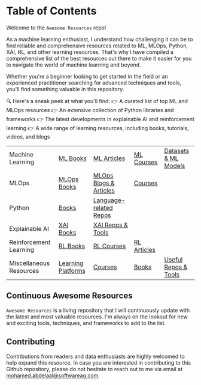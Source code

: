 # Table of Contents

Welcome to the `Awesome Resources` repo!

As a machine learning enthusiast, I understand how challenging it can be to find reliable and comprehensive resources related to ML, MLOps, Python, XAI, RL, and other learning resources. That's why I have compiled a comprehensive list of the best resources out there to make it easier for you to navigate the world of machine learning and beyond.

Whether you're a beginner looking to get started in the field or an experienced practitioner searching for advanced techniques and tools, you'll find something valuable in this repository.

🔍 Here's a sneak peek at what you'll find:
👉 A curated list of top ML and MLOps resources
👉 An extensive collection of Python libraries and frameworks
👉 The latest developments in explainable AI and reinforcement learning
👉 A wide range of learning resources, including books, tutorials, videos, and blogs


| | | | | |
|-|-|-|-|-|
| Machine Learning      | [ML Books](ml-books.md) | [ML Articles](ml-blogs-articles.md) | [ML Courses](ml-courses.md)   | [Datasets & ML Models](ml-datasets-models.md) |
| MLOps     		| [MLOps Books](mlops-books.md) | [MLOps Blogs & Articles](mlops-blogs-articles.md) | [Courses](mlops-courses.md)      | |
| Python		| [Books](python-books.md) | [Language-related Repos](python-repos.md) | | | 
| Explainable AI | [XAI Books](xai-books.md) | [XAI Repos & Tools](xai-repos-tools.md) | | |
| Reinforcement Learning | [RL Books](rl-books-articles.md) | [RL Courses](rl-courses.md) | [RL Articles](rl-books-articles.md) | |
| Miscellaneous Resources | [Learning Platforms](general-learning-resources.md) | [Courses](general-courses.md) | [Books](general-books.md) | [Useful Repos & Tools](general-repos-tools.md) |


## Continuous Awesome Resources

`Awesome Resources` is a living repository that I will continuously update with the latest and most valuable resources. I'm always on the lookout for new and exciting tools, techniques, and frameworks to add to the list.


## Contributing

Contributions from readers and data enthusiasts are highly welcomed to help expand this resource. In case you are interested in contributing to this Github repository, please do not hesitate to reach out to me via email at mohamed.abdelaal@softwareag.com.